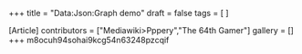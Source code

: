 +++
title = "Data:Json:Graph demo"
draft = false
tags = [ ]

[Article]
contributors = ["Mediawiki>Pppery","The 64th Gamer"]
gallery = []
+++
m8ocuh94sohai9kcg54n63248pzcqif